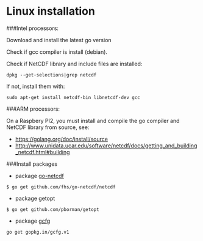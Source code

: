 # Linux installation

###Intel processors:

Download and install the latest go version

Check if gcc compiler is install (debian).

Check if NetCDF library and include files are installed:
````
dpkg --get-selections|grep netcdf
````

If not, install them with:
````
sudo apt-get install netcdf-bin libnetcdf-dev gcc
````

###ARM processors:

On a Raspbery PI2, you  must install and compile the go compiler and NetCDF library from source, see:
* https://golang.org/doc/install/source
* http://www.unidata.ucar.edu/software/netcdf/docs/getting_and_building_netcdf.html#building

###Install packages 
* package [go-netcdf](https://github.com/fhs/go-netcdf)
````
$ go get github.com/fhs/go-netcdf/netcdf
````
* package getopt 
````
$ go get github.com/pborman/getopt
````
* package [gcfg](https://gopkg.in/gcfg.v1)
````
go get gopkg.in/gcfg.v1
````

